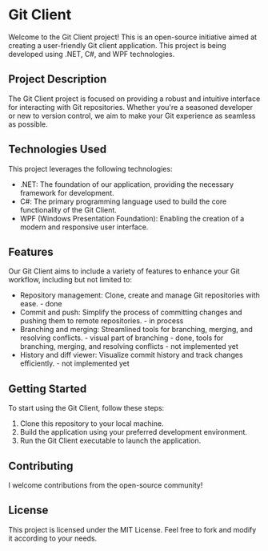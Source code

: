 # Git Client
Welcome to the Git Client project! This is an open-source initiative aimed at creating a user-friendly Git client application. 
This project is being developed using .NET, C#, and WPF technologies.

## Project Description
The Git Client project is focused on providing a robust and intuitive interface for interacting with Git repositories. 
Whether you're a seasoned developer or new to version control, we aim to make your Git experience as seamless as possible.

## Technologies Used
This project leverages the following technologies:

- .NET: The foundation of our application, providing the necessary framework for development.
- C#: The primary programming language used to build the core functionality of the Git Client.
- WPF (Windows Presentation Foundation): Enabling the creation of a modern and responsive user interface.

## Features
Our Git Client aims to include a variety of features to enhance your Git workflow, including but not limited to:

- Repository management: Clone, create and manage Git repositories with ease. - done
- Commit and push: Simplify the process of committing changes and pushing them to remote repositories. - in process 
- Branching and merging: Streamlined tools for branching, merging, and resolving conflicts. - visual part of branching - done, tools for branching, merging, and resolving conflicts - not implemented yet
- History and diff viewer: Visualize commit history and track changes efficiently. - not implemented yet

## Getting Started
To start using the Git Client, follow these steps:

1. Clone this repository to your local machine.
2. Build the application using your preferred development environment.
3. Run the Git Client executable to launch the application.

## Contributing
I welcome contributions from the open-source community!

## License
This project is licensed under the MIT License. Feel free to fork and modify it according to your needs.
